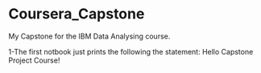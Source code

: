 # Coursera_Capstone
My Capstone for the IBM Data Analysing course.

1-The first notbook  just prints the following the statement: Hello Capstone Project Course!
